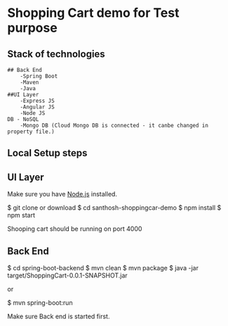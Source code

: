 # Shopping Cart demo for Test purpose 

## Stack of technologies
	## Back End
		-Spring Boot
		-Maven 	
		-Java
	##UI Layer
		-Express JS
		-Angular JS
		-Node JS
	DB - NoSQL
		-Mongo DB (Cloud Mongo DB is connected - it canbe changed in property file.)

## Local Setup steps

## UI Layer

Make sure you have [Node.js](http://nodejs.org/) installed.


$ git clone or download
$ cd santhosh-shoppingcar-demo
$ npm install
$ npm start


Shooping cart should be running on port 4000

## Back End

$ cd spring-boot-backend
$ mvn clean
$ mvn package
$ java -jar target/ShoppingCart-0.0.1-SNAPSHOT.jar

or

$ mvn spring-boot:run

Make sure Back end is started first.

